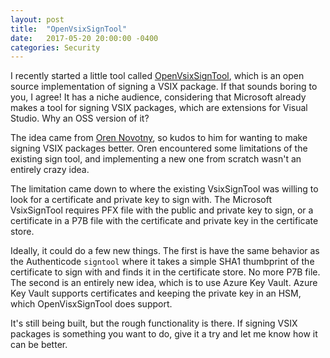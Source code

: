 ```yaml
---
layout: post
title:  "OpenVsixSignTool"
date:   2017-05-20 20:00:00 -0400
categories: Security
---
```


I recently started a little tool called [OpenVsixSignTool][1], which is an open
source implementation of signing a VSIX package. If that sounds boring to you,
I agree! It has a niche audience, considering that Microsoft already makes a
tool for signing VSIX packages, which are extensions for Visual Studio.
Why an OSS version of it?

The idea came from [Oren Novotny][2], so kudos to him for wanting to make signing
VSIX packages better. Oren encountered some limitations of the existing sign
tool, and implementing a new one from scratch wasn't an entirely crazy idea.

The limitation came down to where the existing VsixSignTool was willing to look
for a certificate and private key to sign with. The Microsoft VsixSignTool
requires PFX file with the public and private key to sign, or a certificate in a
P7B file with the certificate and private key in the certificate store.

Ideally, it could do a few new things. The first is have the same behavior as
the Authenticode `signtool` where it takes a simple SHA1 thumbprint of the
certificate to sign with and finds it in the certificate store.
No more P7B file. The second is an entirely new idea, which is to use Azure Key
Vault. Azure Key Vault supports certificates and keeping the private key in an
HSM, which OpenVisxSignTool does support.

It's still being built, but the rough functionality is there. If signing VSIX
packages is something you want to do, give it a try and let me know how it can
be better.

[1]: https://github.com/vcsjones/OpenVsixSignTool
[2]: https://twitter.com/onovotny/